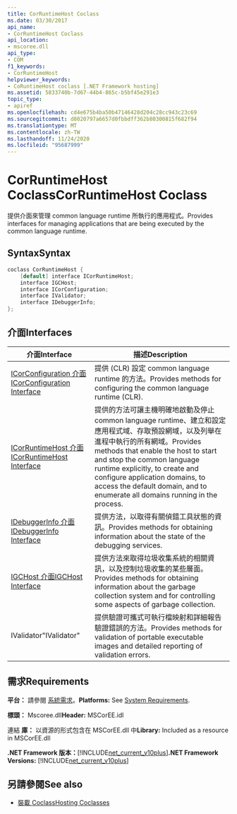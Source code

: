 ```yaml
---
title: CorRuntimeHost Coclass
ms.date: 03/30/2017
api_name:
- CorRuntimeHost Coclass
api_location:
- mscoree.dll
api_type:
- COM
f1_keywords:
- CorRuntimeHost
helpviewer_keywords:
- CoRuntimeHost coclass [.NET Framework hosting]
ms.assetid: 5833740b-7d67-44b4-865c-b5bf45e291e3
topic_type:
- apiref
ms.openlocfilehash: cd4e675b4ba50b47146428d204c28cc943c23c69
ms.sourcegitcommit: d8020797a6657d0fbbdff362b80300815f682f94
ms.translationtype: MT
ms.contentlocale: zh-TW
ms.lasthandoff: 11/24/2020
ms.locfileid: "95687999"
---
```

# <a name="corruntimehost-coclass"></a><span data-ttu-id="187a2-102">CorRuntimeHost Coclass</span><span class="sxs-lookup"><span data-stu-id="187a2-102">CorRuntimeHost Coclass</span></span>

<span data-ttu-id="187a2-103">提供介面來管理 common language runtime 所執行的應用程式。</span><span class="sxs-lookup"><span data-stu-id="187a2-103">Provides interfaces for managing applications that are being executed by the common language runtime.</span></span>  
  
## <a name="syntax"></a><span data-ttu-id="187a2-104">Syntax</span><span class="sxs-lookup"><span data-stu-id="187a2-104">Syntax</span></span>  
  
```cpp  
coclass CorRuntimeHost {  
    [default] interface ICorRuntimeHost;  
    interface IGCHost;  
    interface ICorConfiguration;  
    interface IValidator;  
    interface IDebuggerInfo;  
};  
```  
  
## <a name="interfaces"></a><span data-ttu-id="187a2-105">介面</span><span class="sxs-lookup"><span data-stu-id="187a2-105">Interfaces</span></span>  
  
|<span data-ttu-id="187a2-106">介面</span><span class="sxs-lookup"><span data-stu-id="187a2-106">Interface</span></span>|<span data-ttu-id="187a2-107">描述</span><span class="sxs-lookup"><span data-stu-id="187a2-107">Description</span></span>|  
|---------------|-----------------|  
|[<span data-ttu-id="187a2-108">ICorConfiguration 介面</span><span class="sxs-lookup"><span data-stu-id="187a2-108">ICorConfiguration Interface</span></span>](icorconfiguration-interface.md)|<span data-ttu-id="187a2-109">提供 (CLR) 設定 common language runtime 的方法。</span><span class="sxs-lookup"><span data-stu-id="187a2-109">Provides methods for configuring the common language runtime (CLR).</span></span>|  
|[<span data-ttu-id="187a2-110">ICorRuntimeHost 介面</span><span class="sxs-lookup"><span data-stu-id="187a2-110">ICorRuntimeHost Interface</span></span>](icorruntimehost-interface.md)|<span data-ttu-id="187a2-111">提供的方法可讓主機明確地啟動及停止 common language runtime、建立和設定應用程式域、存取預設網域，以及列舉在進程中執行的所有網域。</span><span class="sxs-lookup"><span data-stu-id="187a2-111">Provides methods that enable the host to start and stop the common language runtime explicitly, to create and configure application domains, to access the default domain, and to enumerate all domains running in the process.</span></span>|  
|[<span data-ttu-id="187a2-112">IDebuggerInfo 介面</span><span class="sxs-lookup"><span data-stu-id="187a2-112">IDebuggerInfo Interface</span></span>](idebuggerinfo-interface.md)|<span data-ttu-id="187a2-113">提供方法，以取得有關偵錯工具狀態的資訊。</span><span class="sxs-lookup"><span data-stu-id="187a2-113">Provides methods for obtaining information about the state of the debugging services.</span></span>|  
|[<span data-ttu-id="187a2-114">IGCHost 介面</span><span class="sxs-lookup"><span data-stu-id="187a2-114">IGCHost Interface</span></span>](igchost-interface.md)|<span data-ttu-id="187a2-115">提供方法來取得垃圾收集系統的相關資訊，以及控制垃圾收集的某些層面。</span><span class="sxs-lookup"><span data-stu-id="187a2-115">Provides methods for obtaining information about the garbage collection system and for controlling some aspects of garbage collection.</span></span>|  
|<span data-ttu-id="187a2-116">IValidator</span><span class="sxs-lookup"><span data-stu-id="187a2-116">"IValidator"</span></span>|<span data-ttu-id="187a2-117">提供驗證可攜式可執行檔映射和詳細報告驗證錯誤的方法。</span><span class="sxs-lookup"><span data-stu-id="187a2-117">Provides methods for validation of portable executable images and detailed reporting of validation errors.</span></span>|  
  
## <a name="requirements"></a><span data-ttu-id="187a2-118">需求</span><span class="sxs-lookup"><span data-stu-id="187a2-118">Requirements</span></span>  

 <span data-ttu-id="187a2-119">**平台：** 請參閱 [系統需求](../../get-started/system-requirements.md)。</span><span class="sxs-lookup"><span data-stu-id="187a2-119">**Platforms:** See [System Requirements](../../get-started/system-requirements.md).</span></span>  
  
 <span data-ttu-id="187a2-120">**標頭：** Mscoree.dll</span><span class="sxs-lookup"><span data-stu-id="187a2-120">**Header:** MSCorEE.idl</span></span>  
  
 <span data-ttu-id="187a2-121">連結 **庫：** 以資源的形式包含在 MSCorEE.dll 中</span><span class="sxs-lookup"><span data-stu-id="187a2-121">**Library:** Included as a resource in MSCorEE.dll</span></span>  
  
 <span data-ttu-id="187a2-122">**.NET Framework 版本：**[!INCLUDE[net_current_v10plus](../../../../includes/net-current-v10plus-md.md)]</span><span class="sxs-lookup"><span data-stu-id="187a2-122">**.NET Framework Versions:** [!INCLUDE[net_current_v10plus](../../../../includes/net-current-v10plus-md.md)]</span></span>  
  
## <a name="see-also"></a><span data-ttu-id="187a2-123">另請參閱</span><span class="sxs-lookup"><span data-stu-id="187a2-123">See also</span></span>

- [<span data-ttu-id="187a2-124">裝載 Coclass</span><span class="sxs-lookup"><span data-stu-id="187a2-124">Hosting Coclasses</span></span>](hosting-coclasses.md)
